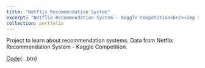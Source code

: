 ```yaml
---
title: "Netflix Recommendation System"
excerpt: "Netflix Recommendation System - Kaggle Competition<br/><img src='/images/netflix_logo.png'>"
collection: portfolio
---
```


Project to learn about recommendation systems. Data from Netflix Recommendation System - Kaggle Competition.

[Code](https://github.com/fernando-ml/Netflix-Recommender-System){: .btn}